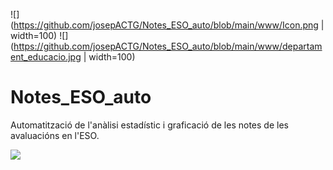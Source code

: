 ![](https://github.com/josepACTG/Notes_ESO_auto/blob/main/www/Icon.png | width=100)  ![](https://github.com/josepACTG/Notes_ESO_auto/blob/main/www/departament_educacio.jpg | width=100)

# Notes_ESO_auto
Automatització de l'anàlisi estadístic i graficació de les notes de les avaluacións en l'ESO.

![](https://github.com/josepACTG/Notes_ESO_auto/blob/main/www/a1.gif)

